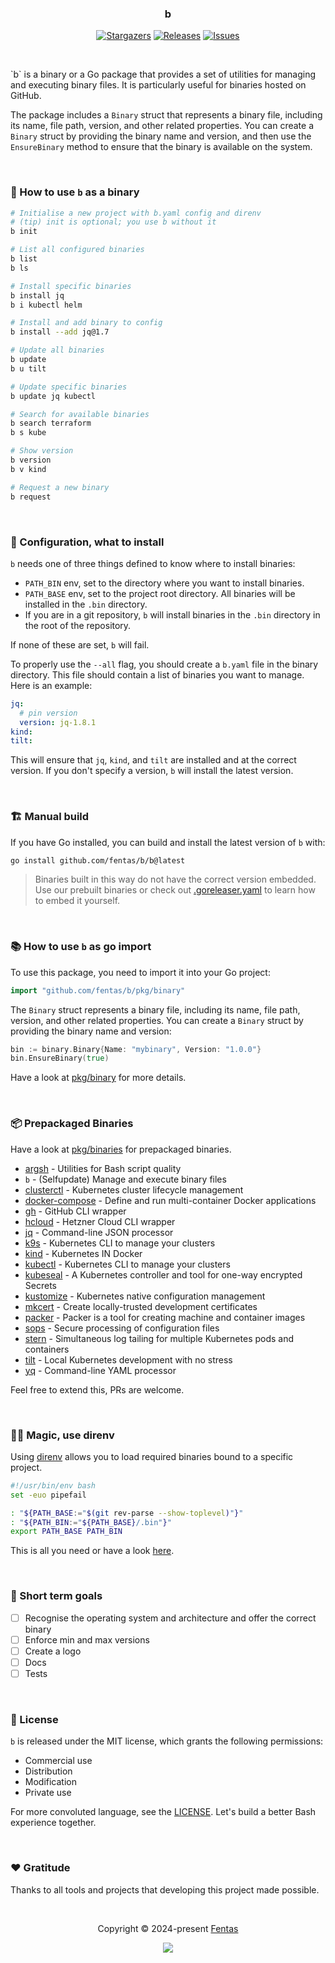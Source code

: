 <h3 align="center">
	b
</h3>

<p align="center">
	<a href="https://github.com/fentas/b/stargazers">
		<img alt="Stargazers" src="https://img.shields.io/github/stars/fentas/b?style=for-the-badge&logo=starship&color=C9CBFF&logoColor=D9E0EE&labelColor=302D41"></a>
	<a href="https://github.com/fentas/b/releases/latest">
		<img alt="Releases" src="https://img.shields.io/github/release/fentas/b.svg?style=for-the-badge&logo=github&color=F2CDCD&logoColor=D9E0EE&labelColor=302D41"/></a>
	<a href="https://github.com/fentas/b/issues">
		<img alt="Issues" src="https://img.shields.io/github/issues/fentas/b?style=for-the-badge&logo=gitbook&color=B5E8E0&logoColor=D9E0EE&labelColor=302D41"></a>
</p>

&nbsp;

<p align="left">
`b` is a binary or a Go package that provides a set of utilities for managing and executing binary files. It is particularly useful for binaries hosted on GitHub.

The package includes a `Binary` struct that represents a binary file, including its name, file path, version, and other related properties. You can create a `Binary` struct by providing the binary name and version, and then use the `EnsureBinary` method to ensure that the binary is available on the system.
</p>

&nbsp;

### 🐾 How to use `b` as a binary

```bash
# Initialise a new project with b.yaml config and direnv
# (tip) init is optional; you use b without it
b init

# List all configured binaries
b list
b ls

# Install specific binaries
b install jq
b i kubectl helm

# Install and add binary to config
b install --add jq@1.7

# Update all binaries
b update
b u tilt

# Update specific binaries
b update jq kubectl

# Search for available binaries
b search terraform
b s kube

# Show version
b version
b v kind

# Request a new binary
b request
```

&nbsp;

### 🧾 Configuration, what to install

`b` needs one of three things defined to know where to install binaries:

- `PATH_BIN` env, set to the directory where you want to install binaries.
- `PATH_BASE` env, set to the project root directory. All binaries will be installed in the `.bin` directory.
- If you are in a git repository, `b` will install binaries in the `.bin` directory in the root of the repository.

If none of these are set, `b` will fail.

To properly use the `--all` flag, you should create a `b.yaml` file in the binary directory. This file should contain a list of binaries you want to manage. Here is an example:

```yaml
jq:
  # pin version
  version: jq-1.8.1
kind:
tilt:
```

This will ensure that `jq`, `kind`, and `tilt` are installed and at the correct version. If you don't specify a version, `b` will install the latest version.

&nbsp;

### 🏗️ Manual build

If you have Go installed, you can build and install the latest version of `b` with:

```bash
go install github.com/fentas/b/b@latest
```

> Binaries built in this way do not have the correct version embedded. Use our prebuilt binaries or check out [.goreleaser.yaml](./.goreleaser.yaml) to learn how to embed it yourself.

&nbsp;

### 📚 How to use `b` as go import 

To use this package, you need to import it into your Go project:

```go
import "github.com/fentas/b/pkg/binary"
```

The `Binary` struct represents a binary file, including its name, file path, version, and other related properties. You can create a `Binary` struct by providing the binary name and version:

```go
bin := binary.Binary{Name: "mybinary", Version: "1.0.0"}
bin.EnsureBinary(true)
```

Have a look at [pkg/binary](./pkg/binary/) for more details.

&nbsp;

### 📦 Prepackaged Binaries

Have a look at [pkg/binaries](./pkg/binaries/) for prepackaged binaries.

- [argsh](https://github.com/arg-sh/argsh) - Utilities for Bash script quality
- `b` - (Selfupdate) Manage and execute binary files
- [clusterctl](https://github.com/kubernetes-sigs/cluster-api) - Kubernetes cluster lifecycle management
- [docker-compose](https://github.com/docker/compose) - Define and run multi-container Docker applications
- [gh](https://github.com/cli/cli) - GitHub CLI wrapper
- [hcloud](https://github.com/hetznercloud/cli) - Hetzner Cloud CLI wrapper
- [jq](https://github.com/jqlang/jq) - Command-line JSON processor
- [k9s](https://github.com/derailed/k9s) - Kubernetes CLI to manage your clusters
- [kind](https://github.com/kubernetes-sigs/kind) - Kubernetes IN Docker
- [kubectl](https://github.com/kubernetes/kubectl) - Kubernetes CLI to manage your clusters
- [kubeseal](https://github.com/bitnami-labs/sealed-secrets) - A Kubernetes controller and tool for one-way encrypted Secrets
- [kustomize](https://github.com/kubernetes-sigs/kustomize) - Kubernetes native configuration management
- [mkcert](https://github.com/FiloSottile/mkcert) - Create locally-trusted development certificates
- [packer](https://github.com/hashicorp/packer) - Packer is a tool for creating machine and container images
- [sops](https://github.com/getsops/sops) - Secure processing of configuration files
- [stern](https://github.com/stern/stern) - Simultaneous log tailing for multiple Kubernetes pods and containers
- [tilt](https://github.com/tilt-dev/tilt) - Local Kubernetes development with no stress
- [yq](https://github.com/mikefarah/yq) - Command-line YAML processor

Feel free to extend this, PRs are welcome.

&nbsp;

### 🧙‍♂️ Magic, use direnv

Using [direnv](https://direnv.net/) allows you to load required binaries bound to a specific project.

```bash
#!/usr/bin/env bash
set -euo pipefail

: "${PATH_BASE:="$(git rev-parse --show-toplevel)"}"
: "${PATH_BIN:="${PATH_BASE}/.bin"}"
export PATH_BASE PATH_BIN
```

This is all you need or have a look [here](./.envrc).

&nbsp;

### 🎯 Short term goals

- [ ] Recognise the operating system and architecture and offer the correct binary
- [ ] Enforce min and max versions
- [ ] Create a logo
- [ ] Docs
- [ ] Tests

&nbsp;

### 📜 License

`b` is released under the MIT license, which grants the following permissions:

- Commercial use
- Distribution
- Modification
- Private use

For more convoluted language, see the [LICENSE](https://github.com/fentas/b/blob/main/LICENSE). Let's build a better Bash experience together.

&nbsp;

### ❤️ Gratitude

Thanks to all tools and projects that developing this project made possible.

&nbsp;

<p align="center">Copyright &copy; 2024-present <a href="https://github.com/fentas" target="_blank">Fentas</a>
<p align="center"><a href="https://github.com/fentas/b/blob/main/LICENSE"><img src="https://img.shields.io/static/v1.svg?style=for-the-badge&label=License&message=MIT&logoColor=d9e0ee&colorA=302d41&colorB=b7bdf8"/></a></p>
